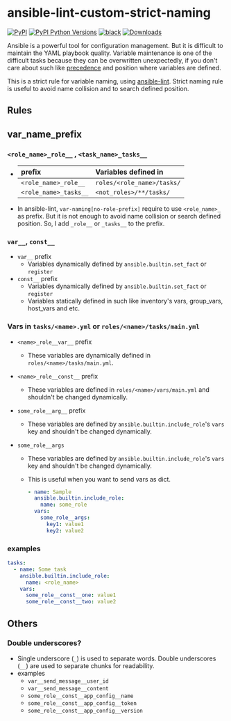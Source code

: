 # ansible-lint-custom-strict-naming

[![PyPI](https://img.shields.io/pypi/v/ansible-lint-custom-strict-naming)](https://pypi.org/project/ansible-lint-custom-strict-naming/)
[![PyPI Python Versions](https://img.shields.io/pypi/pyversions/ansible-lint-custom-strict-naming)](https://pypi.org/project/ansible-lint-custom-strict-naming/)
[![black](https://img.shields.io/badge/code%20style-black-000000.svg)](https://github.com/psf/black)
[![Downloads](https://pepy.tech/badge/ansible-lint-custom-strict-naming)](https://pepy.tech/project/ansible-lint-custom-strict-naming)

Ansible is a powerful tool for configuration management.
But it is difficult to maintain the YAML playbook quality.
Variable maintenance is one of the difficult tasks because they can be overwritten unexpectedly,
if you don't care about such like [precedence](https://docs.ansible.com/ansible/latest/playbook_guide/playbooks_variables.html#understanding-variable-precedence) and position where variables are defined.

This is a strict rule for variable naming, using [ansible-lint](https://github.com/ansible/ansible-lint).
Strict naming rule is useful to avoid name collision and to search defined position.

## Rules

## var_name_prefix

### `<role_name>_role__` , `<task_name>_tasks__`

- | prefix                | Variables defined in       |
  | :-------------------- | :------------------------- |
  | `<role_name>_role__`  | `roles/<role_name>/tasks/` |
  | `<role_name>_tasks__` | `<not_roles>/**/tasks/`    |

- In ansible-lint, `var-naming[no-role-prefix]` require to use `<role_name>_` as prefix. But it is not enough to avoid name collision or search defined position. So, I add `_role__` or `_tasks__` to the prefix.

### `var__`, `const__`

- `var__` prefix
  - Variables dynamically defined by `ansible.builtin.set_fact` or `register`
- `const__` prefix
  - Variables dynamically defined by `ansible.builtin.set_fact` or `register`
  - Variables statically defined in such like inventory's vars, group_vars, host_vars and etc.

### Vars in `tasks/<name>.yml` or `roles/<name>/tasks/main.yml`

- `<name>_role__var__` prefix
  - These variables are dynamically defined in `roles/<name>/tasks/main.yml`.
- `<name>_role__const__` prefix
  - These variables are defined in `roles/<name>/vars/main.yml` and shouldn't be changed dynamically.
- `some_role__arg__` prefix
  - These variables are defined by `ansible.builtin.include_role`'s `vars` key and shouldn't be changed dynamically.
- `some_role__args`

  - These variables are defined by `ansible.builtin.include_role`'s `vars` key and shouldn't be changed dynamically.
  - This is useful when you want to send vars as dict.

    ```yaml
    - name: Sample
      ansible.builtin.include_role:
        name: some_role
      vars:
        some_role__args:
          key1: value1
          key2: value2
    ```

### examples

```yaml
tasks:
  - name: Some task
    ansible.builtin.include_role:
      name: <role_name>
    vars:
      some_role__const__one: value1
      some_role__const__two: value2
```

## Others

### Double underscores?

- Single underscore (`_`) is used to separate words. Double underscores (`__`) are used to separate chunks for readability.
- examples
  - `var__send_message__user_id`
  - `var__send_message__content`
  - `some_role__const__app_config__name`
  - `some_role__const__app_config__token`
  - `some_role__const__app_config__version`
